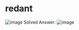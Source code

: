 # redant
![image](https://user-images.githubusercontent.com/65714677/116353278-192b1c00-a814-11eb-98c7-887bbbc105ee.png)
Solved Answer:  ![image](https://user-images.githubusercontent.com/65714677/116353658-cef66a80-a814-11eb-9de4-619e3af99b07.png)

